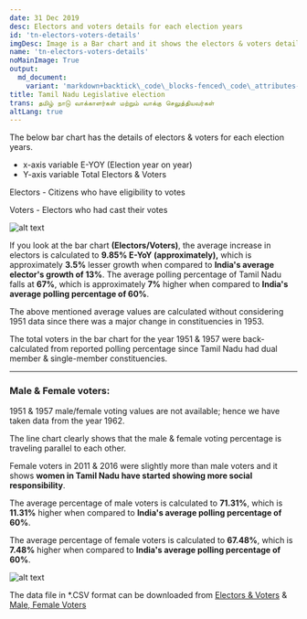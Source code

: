 ```yaml
---
date: 31 Dec 2019
desc: Electors and voters details for each election years
id: 'tn-electors-voters-details'
imgDesc: Image is a Bar chart and it shows the electors & voters details
name: 'tn-electors-voters-details'
noMainImage: True
output:
  md_document:
    variant: 'markdown+backtick\_code\_blocks-fenced\_code\_attributes-header\_attributes'
title: Tamil Nadu Legislative election
trans: தமிழ் நாடு வாக்காளர்கள் மற்றும் வாக்கு செலுத்தியவர்கள்
altLang: true
---
```


The below bar chart has the details of electors & voters for each
election years.

-   x-axis variable E-YOY (Election year on year)
-   Y-axis variable Total Electors & Voters

Electors - Citizens who have eligibility to votes

Voters - Electors who had cast their votes

<img src="/politics/tn-electors-voters-details_files/figure-markdown/Plot-Electors-Voters-1.png" alt="alt text" class="blogs_image">
<!-- ![](/politics/tn-electors-voters-details_files/figure-markdown/Plot-Electors-Voters-1.png) -->


If you look at the bar chart **(Electors/Voters)**, the average increase
in electors is calculated to **9.85% E-YoY (approximately),** which is
approximately **3.5%** lesser growth when compared to **India's average
elector's growth of 13%**. The average polling percentage of Tamil Nadu
falls at **67%**, which is approximately **7%** higher when compared to
**India's average polling percentage of 60%**.

The above mentioned average values are calculated without considering
1951 data since there was a major change in constituencies in 1953.

The total voters in the bar chart for the year 1951 & 1957 were
back-calculated from reported polling percentage since Tamil Nadu had
dual member & single-member constituencies.

------------------------------------------------------------------------

### Male & Female voters:

1951 & 1957 male/female voting values are not available; hence we have
taken data from the year 1962.

The line chart clearly shows that the male & female voting percentage is
traveling parallel to each other.

Female voters in 2011 & 2016 were slightly more than male voters and it
shows **women in Tamil Nadu have started showing more social
responsibility**.

The average percentage of male voters is calculated to **71.31%**, which
is **11.31%** higher when compared to **India's average polling
percentage of 60%**.

The average percentage of female voters is calculated to **67.48%**,
which is **7.48%** higher when compared to **India's average polling
percentage of 60%**.

<img src="/politics/tn-electors-voters-details_files/figure-markdown/Plot-male-female-1.png" alt="alt text" class="blogs_image">
<!-- ![](/politics/tn-electors-voters-details_files/figure-markdown/Plot-male-female-1.png) -->

The data file in \*.CSV format can be downloaded from [Electors & Voters](http://thedatatalks.in/datas/politics/tn-electors.csv) & [Male, Female Voters](http://thedatatalks.in/datas/politics/tn-male-female-electors.csv)

<style>
    /* body{
    font-family: 'Source Sans Pro', -apple-system, BlinkMacSystemFont, 'Segoe UI', Roboto, 'Helvetica Neue', Arial, sans-serif;
    } */
</style>